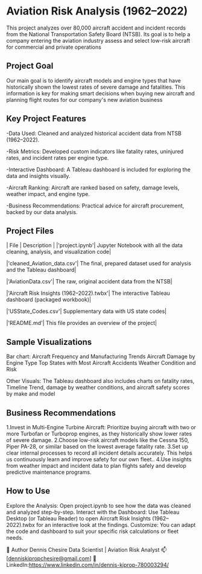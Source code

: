 # Aviation Risk Analysis (1962–2022)
This project analyzes over 80,000 aircraft accident and incident records from the National Transportation Safety Board (NTSB). Its goal is to help a company entering the aviation industry assess and select low-risk aircraft for commercial and private operations


## Project Goal
Our main goal is to identify aircraft models and engine types that have historically shown the lowest rates of severe damage and fatalities. This information is key for making smart decisions when buying new aircraft and planning flight routes for our company's new aviation business


## Key Project Features

-Data Used: Cleaned and analyzed historical accident data from NTSB (1962–2022).

-Risk Metrics: Developed custom indicators like fatality rates, uninjured rates, and incident rates per engine type.

-Interactive Dashboard: A Tableau dashboard is included for exploring the data and insights visually.

-Aircraft Ranking: Aircraft are ranked based on safety, damage levels, weather impact, and engine type.

-Business Recommendations: Practical advice for aircraft procurement, backed by our data analysis.


## Project Files

| File | Description |
|'project.ipynb'| Jupyter Notebook with all the data cleaning, analysis, and visualization code|

|'cleaned_Aviation_data.csv'| The final, prepared dataset used for analysis and the Tableau dashboard|

|'AviationData.csv'| The raw, original accident data from the NTSB|

|'Aircraft Risk Insights (1962–2022).twbx'| The interactive Tableau dashboard (packaged workbook)|

|'USState_Codes.csv'| Supplementary data with US state codes|

|'README.md'| This file provides an overview of the project|

## Sample Visualizations
Bar chart: Aircraft Frequency and Manufacturing Trends
Aircraft Damage by Engine Type
Top States with Most Aircraft Accidents
Weather Condition and Risk

Other Visuals: The Tableau dashboard also includes charts on fatality rates, Timeline Trend, damage by weather conditions, and aircraft safety scores by make and model

## Business Recommendations

1.Invest in Multi-Engine Turbine Aircraft: Prioritize buying aircraft with two or more Turbofan or Turboprop engines, as they historically show lower rates of severe damage.
2.Choose low-risk aircraft models like the Cessna 150, Piper PA-28, or similar based on the lowest average fatality rate.
3.Set up clear internal processes to record all incident details accurately. This helps us continuously learn and improve safety for our own fleet..
4.Use insights from weather impact and incident data to plan flights safely and develop predictive maintenance programs.

## How to Use
Explore the Analysis: Open project.ipynb to see how the data was cleaned and analyzed step-by-step.
Interact with the Dashboard: Use Tableau Desktop (or Tableau Reader) to open Aircraft Risk Insights (1962–2022).twbx for an interactive look at the findings.
Customize: You can adapt the code and dashboard to suit your specific risk calculations or fleet needs.

👤 Author
Dennis Chesire
Data Scientist | Aviation Risk Analyst
📫 [denniskipropchesire@gmail.com]
🔗 LinkedIn:https://www.linkedin.com/in/dennis-kiprop-780003294/

